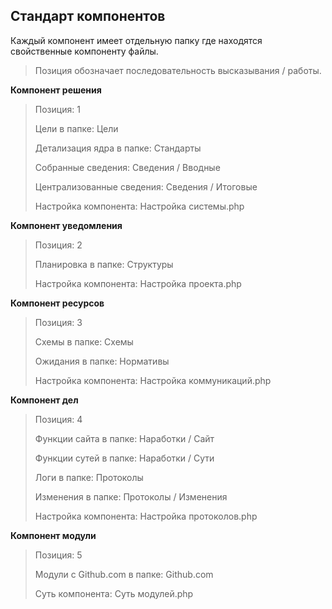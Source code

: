 ## Стандарт компонентов

Каждый компонент имеет отдельную папку где находятся свойственные компоненту файлы.

> Позиция обозначает последовательность высказывания / работы.

**Компонент решения**
> Позиция: 1
> 
> Цели в папке: Цели
> 
> Детализация ядра в папке: Стандарты
> 
> Собранные сведения: Сведения / Вводные
> 
> Централизованные сведения: Сведения / Итоговые
> 
> Настройка компонента: Настройка системы.php

**Компонент уведомления**
> Позиция: 2
> 
> Планировка в папке: Структуры
> 
> Настройка компонента: Настройка проекта.php

**Компонент ресурсов**
> Позиция: 3
> 
> Схемы в папке: Схемы
> 
> Ожидания в папке: Нормативы
> 
> Настройка компонента: Настройка коммуникаций.php

**Компонент дел**
> Позиция: 4
> 
> Функции сайта в папке: Наработки / Сайт
> 
> Функции сутей в папке: Наработки / Сути
> 
> Логи в папке: Протоколы
> 
> Изменения в папке: Протоколы / Изменения
> 
> Настройка компонента: Настройка протоколов.php


**Компонент модули**
> Позиция: 5
> 
> Модули с Github.com в папке: Github.com
> 
> Суть компонента: Суть модулей.php
